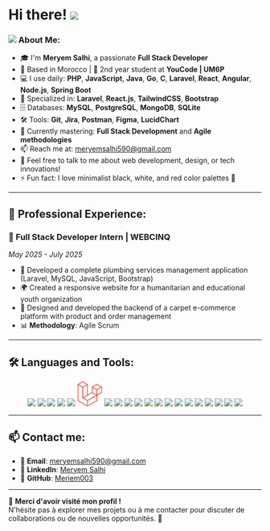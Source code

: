 # Hi there! <img src="https://github.com/TheDudeThatCode/TheDudeThatCode/blob/master/Assets/Hi.gif" width="35" />

### <img src="https://github.com/TheDudeThatCode/TheDudeThatCode/blob/master/Assets/Developer.gif" width="45" /> About Me:

- 🎓 I'm **Meryem Salhi**, a passionate **Full Stack Developer**
- 📍 Based in Morocco | 🎒 2nd year student at **YouCode | UM6P**
- 💻 I use daily: **PHP**, **JavaScript**, **Java**, **Go**, **C**, **Laravel**, **React**, **Angular**, **Node.js**, **Spring Boot**
- 🎯 Specialized in: **Laravel**, **React.js**, **TailwindCSS**, **Bootstrap**
- 🗄️ Databases: **MySQL**, **PostgreSQL**, **MongoDB**, **SQLite**
- 🛠️ Tools: **Git**, **Jira**, **Postman**, **Figma**, **LucidChart**
- 🌱 Currently mastering: **Full Stack Development** and **Agile methodologies**
- 📫 Reach me at: [meryemsalhi590@gmail.com](mailto:meryemsalhi590@gmail.com)
- 💬 Feel free to talk to me about web development, design, or tech innovations!
- ⚡ Fun fact: I love minimalist black, white, and red color palettes 🎨

---

## 💼 Professional Experience:

### 🔧 Full Stack Developer Intern | **WEBCINQ**
*May 2025 - July 2025*

- 🚰 Developed a complete plumbing services management application (Laravel, MySQL, JavaScript, Bootstrap)
- 🌍 Created a responsive website for a humanitarian and educational youth organization
- 🛒 Designed and developed the backend of a carpet e-commerce platform with product and order management
- 📊 **Methodology**: Agile Scrum

---

## 🛠️ Languages and Tools:

<p align="center">
    <img src="https://cdn.jsdelivr.net/gh/devicons/devicon/icons/php/php-original.svg" width="50px" />
    <img src="https://cdn.jsdelivr.net/gh/devicons/devicon/icons/javascript/javascript-original.svg" width="50px" />
    <img src="https://cdn.jsdelivr.net/gh/devicons/devicon/icons/java/java-original.svg" width="50px" />
    <img src="https://cdn.jsdelivr.net/gh/devicons/devicon/icons/go/go-original.svg" width="50px" />
    <img src="https://cdn.jsdelivr.net/gh/devicons/devicon/icons/c/c-original.svg" width="50px" />
    <img src="https://raw.githubusercontent.com/devicons/devicon/master/icons/laravel/laravel-original.svg" width="50px" />
    <img src="https://cdn.jsdelivr.net/gh/devicons/devicon/icons/symfony/symfony-original.svg" width="50px" />
    <img src="https://cdn.jsdelivr.net/gh/devicons/devicon/icons/react/react-original.svg" width="50px" />
    <img src="https://cdn.jsdelivr.net/gh/devicons/devicon/icons/angularjs/angularjs-original.svg" width="50px" />
    <img src="https://cdn.jsdelivr.net/gh/devicons/devicon/icons/nodejs/nodejs-original.svg" width="50px" />
    <img src="https://cdn.jsdelivr.net/gh/devicons/devicon/icons/spring/spring-original.svg" width="50px" />
    <img src="https://cdn.jsdelivr.net/gh/devicons/devicon/icons/mysql/mysql-original.svg" width="50px" />
    <img src="https://cdn.jsdelivr.net/gh/devicons/devicon/icons/postgresql/postgresql-original.svg" width="50px" />
    <img src="https://cdn.jsdelivr.net/gh/devicons/devicon/icons/mongodb/mongodb-original.svg" width="50px" />
    <img src="https://cdn.jsdelivr.net/gh/devicons/devicon/icons/tailwindcss/tailwindcss-original.svg" width="50px" />
    <img src="https://cdn.jsdelivr.net/gh/devicons/devicon/icons/bootstrap/bootstrap-original.svg" width="50px" />
    <img src="https://cdn.jsdelivr.net/gh/devicons/devicon/icons/html5/html5-original.svg" width="50px" />
    <img src="https://cdn.jsdelivr.net/gh/devicons/devicon/icons/css3/css3-original.svg" width="50px" />
    <img src="https://cdn.jsdelivr.net/gh/devicons/devicon/icons/git/git-original.svg" width="50px" />
    <img src="https://cdn.jsdelivr.net/gh/devicons/devicon/icons/figma/figma-original.svg" width="50px" />
</p>

---

## 📫 Contact me:

- 📧 **Email**: [meryemsalhi590@gmail.com](mailto:meryemsalhi590@gmail.com)  
- 💼 **LinkedIn**: [Meryem Salhi](https://www.linkedin.com/in/meryem-salhi-73251b33a/)
- 🐙 **GitHub**: [Meriem003](https://github.com/Meriem003)

---

🎉 **Merci d'avoir visité mon profil !**  
N'hésite pas à explorer mes projets ou à me contacter pour discuter de collaborations ou de nouvelles opportunités. 🚀
